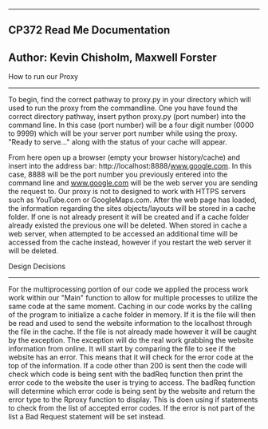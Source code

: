 
---------------------------------
CP372 Read Me Documentation
---------------------------------
Author: Kevin Chisholm, Maxwell Forster
---------------------------------

How to run our Proxy
_______________________________________
To begin, find the correct pathway to proxy.py in your directory which will 
used to run the proxy from the commandline. One you have found the correct directory
pathway, insert python proxy.py (port number) into the command line. In this case 
(port number) will be a four digit number (0000 to 9999) which will be your server port
number while using the proxy. "Ready to serve..." along with the status of your cache will appear.

From here open up a browser (empty your browser history/cache) and insert into the address bar:
http://localhost:8888/www.google.com. In this case, 8888 will be the port number you previously 
entered into the command line and www.google.com will be the web server you are sending the request to.
Our proxy is not to designed to work with HTTPS servers such as YouTube.com or GoogleMaps.com.
After the web page has loaded, the information regarding the sites objects/layouts will be stored in a cache folder. 
If one is not already present it will be created and if a cache folder already existed the previous one will be deleted.
When stored in cache a web server, when attempted to be accessed an additional time will be accessed from the
cache instead, however if you restart the web server it will be deleted.


Design Decisions
_________________________________________

For the multiprocessing portion of our code we applied the process work work within our "Main" function 
to allow for multiple processes to utilize the same code at the same moment. Caching in our code works by the calling of the program 
to initialize a cache folder in memory. If it is the file will then be read and used to send the website information to the localhost 
through the file in the cache. If the file is not already made however it will be caught by the exception. The exception will do the real work 
grabbing the website information from online. It will start by comparing the file to see if the website has an error. This means
that it will check for the error code at the top  of the information. If a code other than 200 is sent then the code will check which code
is being sent with the badReq function then print the error code to the website the user is trying to access. The badReq function will 
determine which error code is being sent by the website and return the error type to the Rproxy function to display. This is doen using 
if statements to check from the list of accepted error codes. If the error is not part of the list a Bad Request statement will be set instead.
